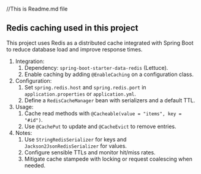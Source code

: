 //This is Readme.md file
## Redis caching used in this project

This project uses Redis as a distributed cache integrated with Spring Boot to reduce database load and improve response times.

1. Integration:
   1. Dependency: `spring-boot-starter-data-redis` (Lettuce).
   2. Enable caching by adding `@EnableCaching` on a configuration class.
2. Configuration:
   1. Set `spring.redis.host` and `spring.redis.port` in `application.properties` or `application.yml`.
   2. Define a `RedisCacheManager` bean with serializers and a default TTL.
3. Usage:
   1. Cache read methods with `@Cacheable(value = "items", key = "#id")`.
   2. Use `@CachePut` to update and `@CacheEvict` to remove entries.
4. Notes:
   1. Use `StringRedisSerializer` for keys and `Jackson2JsonRedisSerializer` for values.
   2. Configure sensible TTLs and monitor hit/miss rates.
   3. Mitigate cache stampede with locking or request coalescing when needed.